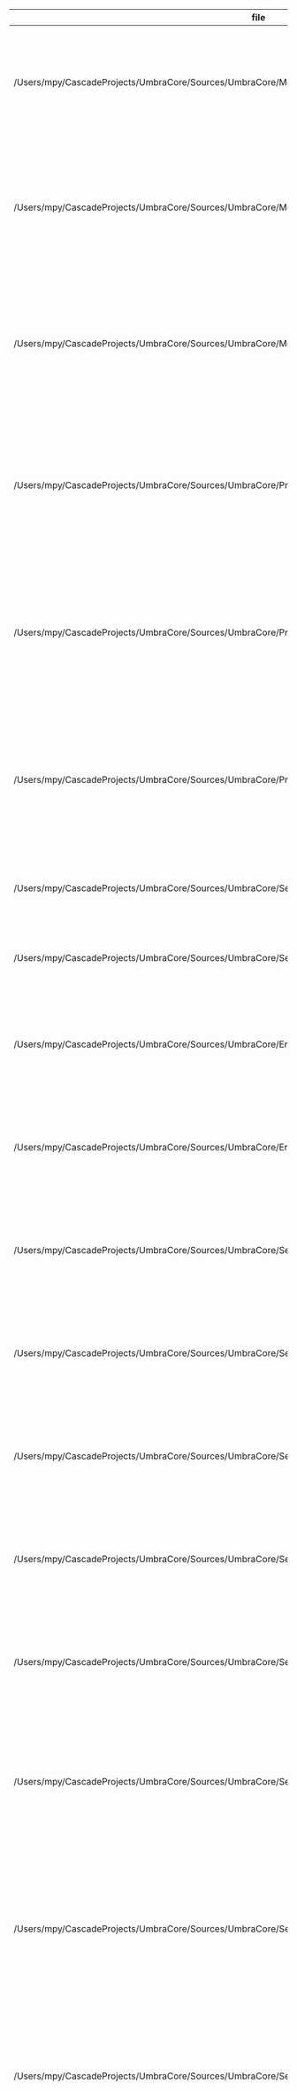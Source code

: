 file | line | severity | reason | rule_id
--- | --- | --- | --- | ---
/Users/mpy/CascadeProjects/UmbraCore/Sources/UmbraCore/Models/ResticSnapshot.swift | 326 | :warning: | NSObject Prefer isEqual: NSObject subclasses should implement isEqual instead of == | nsobject_prefer_isequal
/Users/mpy/CascadeProjects/UmbraCore/Sources/UmbraCore/Models/ResticSnapshot.swift | 48 | :warning: | Opening Brace Spacing: Opening braces should be preceded by a single space and on the same line as the declaration | opening_brace
/Users/mpy/CascadeProjects/UmbraCore/Sources/UmbraCore/Models/Errors/ResticError.swift | 27 | :warning: | Opening Brace Spacing: Opening braces should be preceded by a single space and on the same line as the declaration | opening_brace
/Users/mpy/CascadeProjects/UmbraCore/Sources/UmbraCore/Protocols/FileSearchServiceProtocol.swift | 6 | :warning: | Colon Spacing: Colons should be next to the identifier when specifying a type and next to the key in dictionary literals | colon
/Users/mpy/CascadeProjects/UmbraCore/Sources/UmbraCore/Protocols/RepositoryServiceProtocol.swift | 6 | :warning: | Colon Spacing: Colons should be next to the identifier when specifying a type and next to the key in dictionary literals | colon
/Users/mpy/CascadeProjects/UmbraCore/Sources/UmbraCore/Protocols/LoggingService.swift | 9 | :warning: | Colon Spacing: Colons should be next to the identifier when specifying a type and next to the key in dictionary literals | colon
/Users/mpy/CascadeProjects/UmbraCore/Sources/UmbraCore/Services/Encryption/EncryptionKey.swift | 167 | :warning: | Force Unwrapping: Force unwrapping should be avoided | force_unwrapping
/Users/mpy/CascadeProjects/UmbraCore/Sources/UmbraCore/Services/Encryption/EncryptionKey.swift | 181 | :warning: | Force Unwrapping: Force unwrapping should be avoided | force_unwrapping
/Users/mpy/CascadeProjects/UmbraCore/Sources/UmbraCore/Errors/Service/ServiceStateError.swift | 17 | :warning: | Identifier Name: Variable name 'to' should be between 3 and 40 characters long | identifier_name
/Users/mpy/CascadeProjects/UmbraCore/Sources/UmbraCore/Errors/Service/ServiceStateError.swift | 40 | :warning: | Identifier Name: Variable name 'to' should be between 3 and 40 characters long | identifier_name
/Users/mpy/CascadeProjects/UmbraCore/Sources/UmbraCore/Services/Encryption/EncryptionService.swift | 36 | :warning: | Identifier Name: Variable name 'iv' should be between 3 and 40 characters long | identifier_name
/Users/mpy/CascadeProjects/UmbraCore/Sources/UmbraCore/Services/Encryption/EncryptionService.swift | 53 | :warning: | Identifier Name: Variable name 'iv' should be between 3 and 40 characters long | identifier_name
/Users/mpy/CascadeProjects/UmbraCore/Sources/UmbraCore/Services/Encryption/EncryptionService.swift | 63 | :warning: | Identifier Name: Variable name 'iv' should be between 3 and 40 characters long | identifier_name
/Users/mpy/CascadeProjects/UmbraCore/Sources/UmbraCore/Services/Encryption/EncryptionService.swift | 76 | :warning: | Identifier Name: Variable name 'iv' should be between 3 and 40 characters long | identifier_name
/Users/mpy/CascadeProjects/UmbraCore/Sources/UmbraCore/Services/Encryption/EncryptionService.swift | 95 | :warning: | Identifier Name: Variable name 'iv' should be between 3 and 40 characters long | identifier_name
/Users/mpy/CascadeProjects/UmbraCore/Sources/UmbraCore/Services/Encryption/EncryptionService.swift | 246 | :warning: | Opening Brace Spacing: Opening braces should be preceded by a single space and on the same line as the declaration | opening_brace
/Users/mpy/CascadeProjects/UmbraCore/Sources/UmbraCore/Services/Cache/CacheMetrics.swift | 89 | :warning: | Function Body Length: Function body should span 50 lines or less excluding comments and whitespace: currently spans 74 lines | function_body_length
/Users/mpy/CascadeProjects/UmbraCore/Sources/UmbraCore/Services/Cache/CacheService.swift | 192 | :warning: | Opening Brace Spacing: Opening braces should be preceded by a single space and on the same line as the declaration | opening_brace
/Users/mpy/CascadeProjects/UmbraCore/Sources/UmbraCore/Services/Cache/CacheService.swift | 380 | :warning: | Opening Brace Spacing: Opening braces should be preceded by a single space and on the same line as the declaration | opening_brace
/Users/mpy/CascadeProjects/UmbraCore/Sources/UmbraCore/Services/Configuration/ConfigurationService.swift | 108 | :warning: | Cyclomatic Complexity: Function should have complexity 10 or less; currently complexity is 16 | cyclomatic_complexity
/Users/mpy/CascadeProjects/UmbraCore/Sources/UmbraCore/Services/Configuration/ConfigurationService.swift | 108 | :warning: | Function Body Length: Function body should span 50 lines or less excluding comments and whitespace: currently spans 68 lines | function_body_length
/Users/mpy/CascadeProjects/UmbraCore/Sources/UmbraCore/Services/Development/DevelopmentTestService.swift | 151 | :warning: | Opening Brace Spacing: Opening braces should be preceded by a single space and on the same line as the declaration | opening_brace
/Users/mpy/CascadeProjects/UmbraCore/Sources/UmbraCore/Services/ErrorHandling/ErrorHandlingService.swift | 116 | :warning: | Function Body Length: Function body should span 50 lines or less excluding comments and whitespace: currently spans 58 lines | function_body_length
/Users/mpy/CascadeProjects/UmbraCore/Sources/UmbraCore/Services/Notification/NotificationService.swift | 100 | :warning: | Function Body Length: Function body should span 50 lines or less excluding comments and whitespace: currently spans 54 lines | function_body_length
/Users/mpy/CascadeProjects/UmbraCore/Sources/UmbraCore/Services/System/SystemDiagnostics.swift | 110 | :warning: | Identifier Name: Enum element name 'ok' should be between 3 and 40 characters long | identifier_name
/Users/mpy/CascadeProjects/UmbraCore/Sources/UmbraCore/Services/Sandbox/SandboxDiagnostics.swift | 107 | :warning: | Identifier Name: Enum element name 'ok' should be between 3 and 40 characters long | identifier_name
/Users/mpy/CascadeProjects/UmbraCore/Sources/UmbraCore/Services/Network/NetworkService.swift | 142 | :warning: | Function Body Length: Function body should span 50 lines or less excluding comments and whitespace: currently spans 62 lines | function_body_length
/Users/mpy/CascadeProjects/UmbraCore/Sources/UmbraCore/Services/Network/NetworkService.swift | 233 | :warning: | Function Body Length: Function body should span 50 lines or less excluding comments and whitespace: currently spans 58 lines | function_body_length
/Users/mpy/CascadeProjects/UmbraCore/Sources/UmbraCore/Services/Network/NetworkService.swift | 323 | :warning: | Function Body Length: Function body should span 50 lines or less excluding comments and whitespace: currently spans 52 lines | function_body_length
/Users/mpy/CascadeProjects/UmbraCore/Sources/UmbraCore/Services/Resource/ResourceCache.swift | 126 | :warning: | Opening Brace Spacing: Opening braces should be preceded by a single space and on the same line as the declaration | opening_brace
/Users/mpy/CascadeProjects/UmbraCore/Sources/UmbraCore/Services/Resource/ResourceCache.swift | 145 | :warning: | Opening Brace Spacing: Opening braces should be preceded by a single space and on the same line as the declaration | opening_brace
/Users/mpy/CascadeProjects/UmbraCore/Sources/UmbraCore/Services/Resource/ResourceCache.swift | 335 | :warning: | Opening Brace Spacing: Opening braces should be preceded by a single space and on the same line as the declaration | opening_brace
/Users/mpy/CascadeProjects/UmbraCore/Sources/UmbraCore/Services/Performance/PerformanceReport.swift | 79 | :warning: | Cyclomatic Complexity: Function should have complexity 10 or less; currently complexity is 13 | cyclomatic_complexity
/Users/mpy/CascadeProjects/UmbraCore/Sources/UmbraCore/Services/Performance/PerformanceReport.swift | 79 | :stop\_sign: | Function Body Length: Function body should span 100 lines or less excluding comments and whitespace: currently spans 110 lines | function_body_length
/Users/mpy/CascadeProjects/UmbraCore/Sources/UmbraCore/Services/Performance/PerformanceReport.swift | 188 | :warning: | Opening Brace Spacing: Opening braces should be preceded by a single space and on the same line as the declaration | opening_brace
/Users/mpy/CascadeProjects/UmbraCore/Sources/UmbraCore/Services/Backup/BackupValidator.swift | 269 | :warning: | Opening Brace Spacing: Opening braces should be preceded by a single space and on the same line as the declaration | opening_brace
/Users/mpy/CascadeProjects/UmbraCore/Sources/UmbraCore/Services/PermissionManager.swift | 221 | :warning: | Vertical Whitespace: Limit vertical whitespace to a single empty line; currently 2 | vertical_whitespace
/Users/mpy/CascadeProjects/UmbraCore/Sources/UmbraCore/Services/PermissionManager.swift | 100 | :warning: | Vertical Whitespace before Closing Braces: Don't include vertical whitespace (empty line) before closing braces | vertical_whitespace_closing_braces
/Users/mpy/CascadeProjects/UmbraCore/Sources/UmbraCore/Services/PermissionManager.swift | 176 | :warning: | Vertical Whitespace before Closing Braces: Don't include vertical whitespace (empty line) before closing braces | vertical_whitespace_closing_braces
/Users/mpy/CascadeProjects/UmbraCore/Sources/UmbraCore/Services/PermissionManager.swift | 206 | :warning: | Vertical Whitespace before Closing Braces: Don't include vertical whitespace (empty line) before closing braces | vertical_whitespace_closing_braces
/Users/mpy/CascadeProjects/UmbraCore/Sources/UmbraCore/Services/Permission/PermissionValidator.swift | 297 | :warning: | Cyclomatic Complexity: Function should have complexity 10 or less; currently complexity is 11 | cyclomatic_complexity
/Users/mpy/CascadeProjects/UmbraCore/Sources/UmbraCore/Services/Performance/PerformanceMetrics.swift | 226 | :warning: | Prefer For-Where: `where` clauses are preferred over a single `if` inside a `for` | for_where
/Users/mpy/CascadeProjects/UmbraCore/Sources/UmbraCore/Services/Performance/PerformanceMetrics.swift | 115 | :warning: | Function Body Length: Function body should span 50 lines or less excluding comments and whitespace: currently spans 52 lines | function_body_length
/Users/mpy/CascadeProjects/UmbraCore/Sources/UmbraCore/Services/Logging/LoggingService.swift | 508 | :warning: | File Length: File should contain 500 lines or less: currently contains 508 | file_length
/Users/mpy/CascadeProjects/UmbraCore/Sources/UmbraCore/Services/Logging/LoggingService.swift | 143 | :warning: | Function Parameter Count: Function should have 5 parameters or less: it currently has 6 | function_parameter_count
/Users/mpy/CascadeProjects/UmbraCore/Sources/UmbraCore/Services/Logging/LoggingService.swift | 344 | :warning: | Function Parameter Count: Function should have 5 parameters or less: it currently has 6 | function_parameter_count
